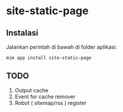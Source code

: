# site-static-page

## Instalasi

Jalankan perintah di bawah di folder aplikasi:

```
mim app install site-static-page
```

## TODO

1. Output cache
1. Event for cache remover
1. Robot ( sitemap/rss ) register